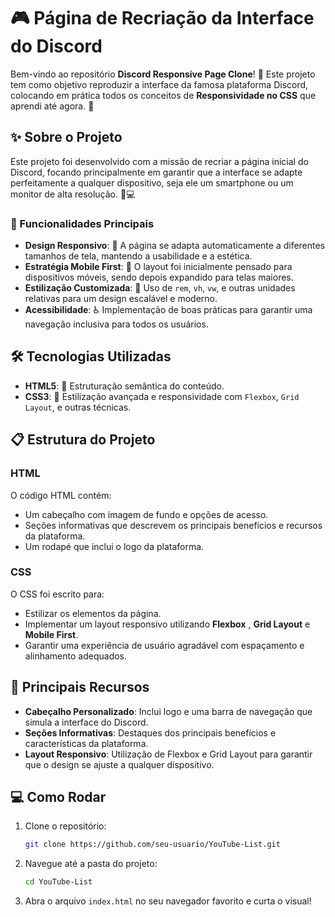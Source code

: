 # 🎮 Página de Recriação da Interface do Discord

Bem-vindo ao repositório **Discord Responsive Page Clone**! 🎉 Este projeto tem como objetivo reproduzir a interface da famosa plataforma Discord, colocando em prática todos os conceitos de **Responsividade no CSS** que aprendi até agora. 🌟


## ✨ Sobre o Projeto

Este projeto foi desenvolvido com a missão de recriar a página inicial do Discord, focando principalmente em garantir que a interface se adapte perfeitamente a qualquer dispositivo, seja ele um smartphone ou um monitor de alta resolução. 📱💻


### 🚀 Funcionalidades Principais

- **Design Responsivo**: 📐 A página se adapta automaticamente a diferentes tamanhos de tela, mantendo a usabilidade e a estética.
- **Estratégia Mobile First**: 📲 O layout foi inicialmente pensado para dispositivos móveis, sendo depois expandido para telas maiores.
- **Estilização Customizada**: 🎨 Uso de `rem`, `vh`, `vw`, e outras unidades relativas para um design escalável e moderno.
- **Acessibilidade**: ♿️ Implementação de boas práticas para garantir uma navegação inclusiva para todos os usuários.


## 🛠️ Tecnologias Utilizadas

- **HTML5**: 🔧 Estruturação semântica do conteúdo.
- **CSS3**: 🎨 Estilização avançada e responsividade com `Flexbox`, `Grid Layout`, e outras técnicas.


## 📋 Estrutura do Projeto

### HTML

O código HTML contém:

- Um cabeçalho com imagem de fundo e opções de acesso.
- Seções informativas que descrevem os principais benefícios e recursos da plataforma.
- Um rodapé que inclui o logo da plataforma.

### CSS

O CSS foi escrito para:

- Estilizar os elementos da página.
- Implementar um layout responsivo utilizando **Flexbox** , **Grid Layout** e **Mobile First**.
- Garantir uma experiência de usuário agradável com espaçamento e alinhamento adequados.


## 📌 Principais Recursos

- **Cabeçalho Personalizado**: Inclui logo e uma barra de navegação que simula a interface do Discord.
- **Seções Informativas**: Destaques dos principais benefícios e características da plataforma.
- **Layout Responsivo**: Utilização de Flexbox e Grid Layout para garantir que o design se ajuste a qualquer dispositivo.


## 💻 Como Rodar

1. Clone o repositório:
    ```bash
    git clone https://github.com/seu-usuario/YouTube-List.git
    ```
2. Navegue até a pasta do projeto:
    ```bash
    cd YouTube-List
    ```
3. Abra o arquivo `index.html` no seu navegador favorito e curta o visual!

